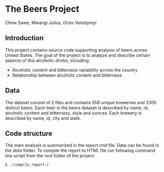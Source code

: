 # The Beers Project
Chew Swee, Mwangi Julius, Orlov Volodymyr

## Introduction
This project contains source code supporting analysis of beers across United States. The goal of the project is to analyze and describe certain aspects of this alcoholic drinks, including: 

* Alcoholic content and bitterness variability across the country
* Relationship between alcoholic content and bitterness

## Data

The dataset consist of 2 files and contains 558 unique breweries and 2305 distinct beers. Each beer in the beers dataset is described by name, id, alcoholic content and bitterness, style and ounces. Each brewery is described by name, id, city and state.

## Code structure

The main analysis is summarized in the *report.rmd* file. Data can be found in the *data* folder. To compile the report to _HTML_ file run following command line script from the root folder of the project:

```
$ ./compile_report.r
```